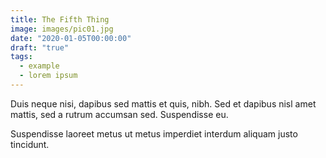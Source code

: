 ```yaml
---
title: The Fifth Thing
image: images/pic01.jpg
date: "2020-01-05T00:00:00"
draft: "true"
tags:
  - example
  - lorem ipsum
---
```

Duis neque nisi, dapibus sed mattis et quis, nibh. Sed et dapibus nisl amet
mattis, sed a rutrum accumsan sed. Suspendisse eu.
<!-- more -->
Suspendisse laoreet metus ut metus imperdiet interdum aliquam justo tincidunt.
